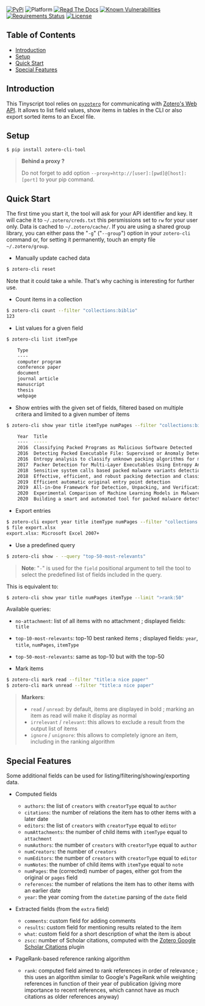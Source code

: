 [![PyPi](https://img.shields.io/pypi/v/zotero-cli-tool.svg)](https://pypi.python.org/pypi/zotero-cli-tool/)
![Platform](https://img.shields.io/badge/platform-linux-yellow.svg)
[![Read The Docs](https://readthedocs.org/projects/zotero-cli/badge/?version=latest)](http://zotero-cli.readthedocs.io/en/latest/?badge=latest)
[![Known Vulnerabilities](https://snyk.io/test/github/dhondta/zotero-cli/badge.svg?targetFile=requirements.txt)](https://snyk.io/test/github/dhondta/zotero-cli?targetFile=requirements.txt)
[![Requirements Status](https://requires.io/github/dhondta/zotero-cli/requirements.svg?branch=main)](https://requires.io/github/dhondta/zotero-cli/requirements/?branch=main)
[![License](https://img.shields.io/pypi/l/zotero-cli-tool.svg)](https://pypi.python.org/pypi/zotero-cli-tool/)

## Table of Contents

- [Introduction](#introduction)
- [Setup](#setup)
- [Quick Start](#quick-start)
- [Special Features](#special-features)


## Introduction

This Tinyscript tool relies on [`pyzotero`](https://github.com/urschrei/pyzotero) for communicating with [Zotero's Web API](https://www.zotero.org/support/dev/web_api/v3/start). It allows to list field values, show items in tables in the CLI or also export sorted items to an Excel file.


## Setup

```session
$ pip install zotero-cli-tool
```

> **Behind a proxy ?**
> 
> Do not forget to add option `--proxy=http://[user]:[pwd]@[host]:[port]` to your pip command.


## Quick Start

The first time you start it, the tool will ask for your API identifier and key. It will cache it to `~/.zotero/creds.txt` this persmissions set to `rw` for your user only. Data is cached to `~/.zotero/cache/`. If you are using a shared group library, you can either pass the "`-g`" ("`--group`") option in your `zotero-cli` command or, for setting it permanently, touch an empty file `~/.zotero/group`.

- Manually update cached data

```sh
$ zotero-cli reset
```

Note that it could take a while. That's why caching is interesting for further use.

- Count items in a collection

```sh
$ zotero-cli count --filter "collections:biblio"
123
```

- List values for a given field

```sh
$ zotero-cli list itemType

    Type             
    ----             
    computer program 
    conference paper 
    document         
    journal article  
    manuscript       
    thesis           
    webpage          

```

- Show entries with the given set of fields, filtered based on multiple critera and limited to a given number of items

```sh
$ zotero-cli show year title itemType numPages --filter "collections:biblio" --filter "title:detect" --limit ">date:10"

    Year  Title                                                                                                                             Type              #Pages 
    ----  -----                                                                                                                             ----              ------ 
    2016  Classifying Packed Programs as Malicious Software Detected                                                                        conference paper  3      
    2016  Detecting Packed Executable File: Supervised or Anomaly Detection Method?                                                         conference paper  5      
    2016  Entropy analysis to classify unknown packing algorithms for malware detection                                                     conference paper  21     
    2017  Packer Detection for Multi-Layer Executables Using Entropy Analysis                                                               journal article   18     
    2018  Sensitive system calls based packed malware variants detection using principal component initialized MultiLayers neural networks  journal article   13     
    2018  Effective, efficient, and robust packing detection and classification                                                             journal article   15     
    2019  Efficient automatic original entry point detection                                                                                journal article   14     
    2019  All-in-One Framework for Detection, Unpacking, and Verification for Malware Analysis                                              journal article   16     
    2020  Experimental Comparison of Machine Learning Models in Malware Packing Detection                                                   conference paper  3      
    2020  Building a smart and automated tool for packed malware detections using machine learning                                          thesis            99     

```

- Export entries

```sh
$ zotero-cli export year title itemType numPages --filter "collections:biblio" --filter "title:detect" --limit ">date:10"
$ file export.xlsx 
export.xlsx: Microsoft Excel 2007+

```

- Use a predefined query

```sh
$ zotero-cli show - --query "top-50-most-relevants"
```

> **Note**: "`-`" is used for the `field` positional argument to tell the tool to select the predefined list of fields included in the query.

This is equivalent to:

```sh
$ zotero-cli show year title numPages itemType --limit ">rank:50"
```

Available queries:
- `no-attachment`: list of all items with no attachment ; displayed fields: `title`
- `top-10-most-relevants`: top-10 best ranked items ; displayed fields: `year`, `title`, `numPages`, `itemType`
- `top-50-most-relevants`: same as top-10 but with the top-50

- Mark items

```sh
$ zotero-cli mark read --filter "title:a nice paper"
$ zotero-cli mark unread --filter "title:a nice paper"
```

> **Markers**:
> 
> - `read` / `unread`: by default, items are displayed in bold ; marking an item as read will make it display as normal
> - `irrelevant` / `relevant`: this allows to exclude a result from the output list of items
> - `ignore` / `unignore`: this allows to completely ignore an item, including in the ranking algorithm


## Special Features

Some additional fields can be used for listing/filtering/showing/exporting data.

- Computed fields

  - `authors`: the list of `creators` with `creatorType` equal to `author`
  - `citations`: the number of relations the item has to other items with a later date
  - `editors`: the list of `creators` with `creatorType` equal to `editor`
  - `numAttachments`: the number of child items with `itemType` equal to `attachment`
  - `numAuthors`: the number of `creators` with `creatorType` equal to `author`
  - `numCreators`: the number of `creators`
  - `numEditors`: the number of `creators` with `creatorType` equal to `editor`
  - `numNotes`: the number of child items with `itemType` equal to `note`
  - `numPages`: the (corrected) number of pages, either got from the original or `pages` field
  - `references`: the number of relations the item has to other items with an earlier date
  - `year`: the year coming from the `datetime` parsing of the `date` field

- Extracted fields (from the `extra` field)

  - `comments`: custom field for adding comments
  - `results`: custom field for mentioning results related to the item
  - `what`: custom field for a short description of what the item is about
  - `zscc`: number of Scholar citations, computed with the [Zotero Google Scholar Citations](https://github.com/beloglazov/zotero-scholar-citations) plugin

- PageRank-based reference ranking algorithm

  - `rank`: computed field aimed to rank references in order of relevance ; this uses an algorithm similar to Google's PageRank while weighting references in function of their year of publication (giving more importance to recent references, which cannot have as much citations as older references anyway)

